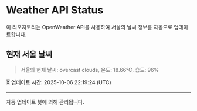 
# Weather API Status

이 리포지토리는 OpenWeather API를 사용하여 서울의 날씨 정보를 자동으로 업데이트합니다.

## 현재 서울 날씨
> 서울의 현재 날씨: overcast clouds, 온도: 18.66°C, 습도: 96%

⏳ 업데이트 시간: 2025-10-06 22:19:24 (UTC)

---
자동 업데이트 봇에 의해 관리됩니다.
